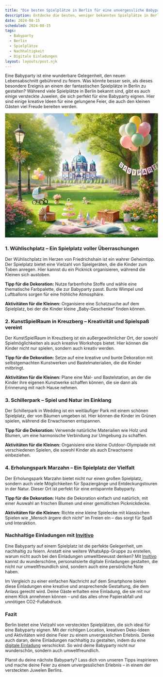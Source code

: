 ```yaml
---
title: "Die besten Spielplätze in Berlin für eine unvergessliche Babyparty: Kreative Ideen und lokale Geheimtipps"
description: Entdecke die besten, weniger bekannten Spielplätze in Berlin für eine unvergessliche Babyparty, inklusive nachhaltiger Dekorationstipps und personalisierten digitalen Einladungen.
date: 2024-08-15
scheduled: 2024-08-15
tags:
  - Babyparty
  - Berlin
  - Spielplätze
  - Nachhaltigkeit
  - Digitale Einladungen
layout: layouts/post.njk
---
```


Eine Babyparty ist eine wunderbare Gelegenheit, den neuen Lebensabschnitt gebührend zu feiern. Was könnte besser sein, als dieses besondere Ereignis an einem der fantastischen Spielplätze in Berlin zu gestalten? Während viele Spielplätze in Berlin bekannt sind, gibt es auch einige versteckte Juwelen, die sich perfekt für eine Babyparty eignen. Hier sind einige kreative Ideen für eine gelungene Feier, die auch den kleinen Gästen viel Freude bereiten werden.

![Babyparty im Park](/img/picnic-park.webp)

### 1. **Wühlischplatz – Ein Spielplatz voller Überraschungen**

Der Wühlischplatz im Herzen von Friedrichshain ist ein wahrer Geheimtipp. Der Spielplatz bietet eine Vielzahl von Spielgeräten, die die Kinder zum Toben anregen. Hier kannst du ein Picknick organisieren, während die Kleinen sich austoben.

**Tipp für die Dekoration:** Nutze farbenfrohe Stoffe und wähle eine thematische Farbpalette, die zur Babyparty passt. Bunte Wimpel und Luftballons sorgen für eine fröhliche Atmosphäre.

**Aktivitäten für die Kleinen:** Organisiere eine Schatzsuche auf dem Spielplatz, bei der die Kinder kleine „Baby-Geschenke“ finden können.

### 2. **KunstSpielRaum in Kreuzberg – Kreativität und Spielspaß vereint**

Der KunstSpielRaum in Kreuzberg ist ein außergewöhnlicher Ort, der sowohl Spielmöglichkeiten als auch kreative Workshops bietet. Hier können die Kinder nicht nur spielen, sondern auch kreativ werden.

**Tipp für die Dekoration:** Setze auf eine kreative und bunte Dekoration mit selbstgemachten Kunstwerken und Bastelmaterialien, die die Kinder mitbringt.

**Aktivitäten für die Kleinen:** Plane eine Mal- und Bastelstation, an der die Kinder ihre eigenen Kunstwerke schaffen können, die sie dann als Erinnerung mit nach Hause nehmen.

### 3. **Schillerpark – Spiel und Natur im Einklang**

Der Schillerpark in Wedding ist ein weitläufiger Park mit einem schönen Spielplatz, der von Bäumen umgeben ist. Hier können die Kinder im Grünen spielen, während die Erwachsenen entspannen.

**Tipp für die Dekoration:** Verwende natürliche Materialien wie Holz und Blumen, um eine harmonische Verbindung zur Umgebung zu schaffen.

**Aktivitäten für die Kleinen:** Organisiere eine kleine Outdoor-Olympiade mit verschiedenen Spielen, die sowohl Kinder als auch Erwachsene einbeziehen.

### 4. **Erholungspark Marzahn – Ein Spielplatz der Vielfalt**

Der Erholungspark Marzahn bietet nicht nur einen großen Spielplatz, sondern auch viele Möglichkeiten für Spaziergänge und Entdeckungstouren in der Natur. Dieser Ort ist perfekt für eine entspannte Babyparty.

**Tipp für die Dekoration:** Halte die Dekoration einfach und natürlich, mit einer Auswahl an frischen Blumen und einer gemütlichen Picknickdecke.

**Aktivitäten für die Kleinen:** Richte eine kleine Spielecke mit klassischen Spielen wie „Mensch ärgere dich nicht“ im Freien ein – das sorgt für Spaß und Interaktion.

### **Nachhaltige Einladungen mit [Invitivo](https://invitivo.com/create)**

Eine Babyparty auf einem Spielplatz ist die perfekte Gelegenheit, um nachhaltig zu feiern. Anstatt eine weitere WhatsApp-Gruppe zu erstellen, warum nicht auch bei den Einladungen umweltbewusst denken? Mit [Invitivo](https://invitivo.com/) kannst du wunderschöne, personalisierte digitale Einladungen gestalten, die nicht nur umweltfreundlich sind, sondern auch eine persönliche Note haben. 

Im Vergleich zu einer einfachen Nachricht auf dem Smartphone bieten diese Einladungen eine kreative und ansprechende Gestaltung, die dem Anlass gerecht wird. Deine Gäste erhalten eine Einladung, die sie mit nur einem Klick annehmen können – und das alles ohne Papierabfall und unnötigen CO2-Fußabdruck.

### **Fazit**

Berlin bietet eine Vielzahl von versteckten Spielplätzen, die sich ideal für eine Babyparty eignen. Mit der richtigen Location, kreativen Deko-Ideen und Aktivitäten wird deine Feier zu einem unvergesslichen Erlebnis. Denke auch daran, deine Einladungen nachhaltig zu gestalten, indem du eine [digitale Einladung](https://invitivo.com) verschickst. So wird deine Babyparty nicht nur wunderschön, sondern auch umweltfreundlich.

Planst du deine nächste Babyparty? Lass dich von unseren Tipps inspirieren und mache deine Feier zu einem unvergesslichen Erlebnis – in einem der versteckten Juwelen Berlins.
